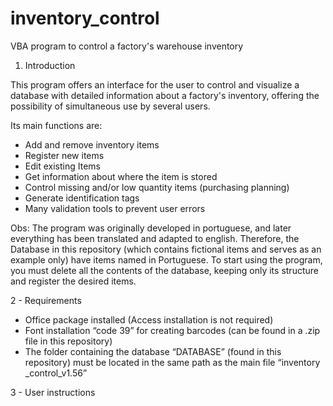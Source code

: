 # inventory_control
VBA program to control a factory's warehouse inventory

1. Introduction

This program offers an interface for the user to control and visualize a database with detailed information about a factory's inventory, offering the possibility of simultaneous use by several users.

Its main functions are:
- Add and remove inventory items
- Register new items
- Edit existing Items
- Get information about where the item is stored
- Control missing and/or low quantity items (purchasing planning)
- Generate identification tags
- Many validation tools to prevent user errors

Obs: The program was originally developed in portuguese, and later everything has been translated and adapted to english. Therefore, the Database in this repository (which contains fictional items and serves as an example only) have items named in Portuguese. To start using the program, you must delete all the contents of the database, keeping only its structure and register the desired items.


2 - Requirements
- Office package installed (Access installation is not required)
- Font installation “code 39” for creating barcodes (can be found in a .zip file in this repository)
- The folder containing the database “DATABASE” (found in this repository) must be located in the same path as the main file “inventory _control_v1.56”

3 - User instructions
